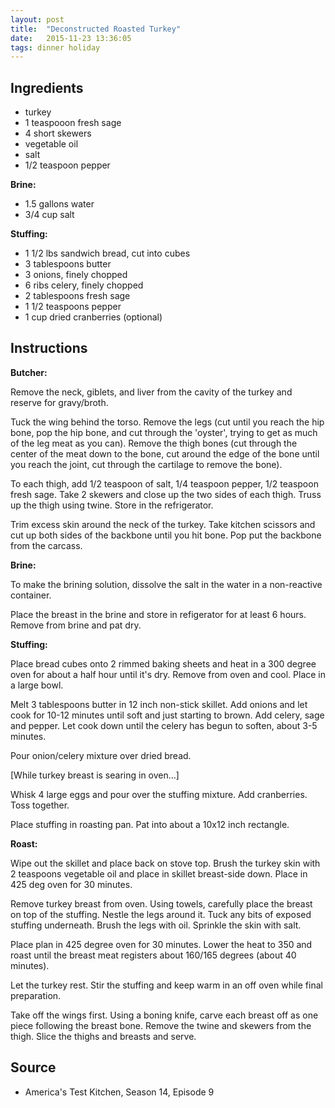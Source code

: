 ```yaml
---
layout: post
title:  "Deconstructed Roasted Turkey"
date:   2015-11-23 13:36:05
tags: dinner holiday
---
```


Ingredients
-----------
- turkey
- 1 teaspooon fresh sage
- 4 short skewers
- vegetable oil
- salt
- 1/2 teaspoon pepper

**Brine:**

- 1.5 gallons water
- 3/4 cup salt


**Stuffing:**

- 1 1/2 lbs sandwich bread, cut into cubes
- 3 tablespoons butter
- 3 onions, finely chopped
- 6 ribs celery, finely chopped
- 2 tablespoons fresh sage
- 1 1/2 teaspoons pepper
- 1 cup dried cranberries (optional)


Instructions
------------

**Butcher:**

Remove the neck, giblets, and liver from the cavity of the turkey and reserve
for gravy/broth.

Tuck the wing behind the torso. Remove the legs (cut until you reach the hip
bone, pop the hip bone, and cut through the 'oyster', trying to get as much of
the leg meat as you can). Remove the thigh bones (cut through the center of the
meat down to the bone, cut around the edge of the bone until you reach the
joint, cut through the cartilage to remove the bone).

To each thigh, add 1/2 teaspoon of salt, 1/4 teaspoon pepper, 1/2 teaspoon
fresh sage. Take 2 skewers and close up the two sides of each thigh. Truss up
the thigh using twine. Store in the refrigerator.

Trim excess skin around the neck of the turkey. Take kitchen scissors and cut
up both sides of the backbone until you hit bone. Pop put the backbone from the
carcass.

**Brine:**

To make the brining solution, dissolve the salt in the water in a non-reactive
container.

Place the breast in the brine and store in refigerator for at least 6 hours.
Remove from brine and pat dry.

**Stuffing:**

Place bread cubes onto 2 rimmed baking sheets and heat in a 300 degree oven for
about a half hour until it's dry. Remove from oven and cool. Place in a large
bowl.

Melt 3 tablespoons butter in 12 inch non-stick skillet. Add onions and let cook
for 10-12 minutes until soft and just starting to brown. Add celery, sage and
pepper. Let cook down until the celery has begun to soften, about 3-5 minutes. 

Pour onion/celery mixture over dried bread.

[While turkey breast is searing in oven...]

Whisk 4 large eggs and pour over the stuffing mixture. Add cranberries.
Toss together.

Place stuffing in roasting pan. Pat into about a 10x12 inch rectangle.

**Roast:**

Wipe out the skillet and place back on stove top. Brush the turkey skin with 2
teaspoons vegetable oil and place in skillet breast-side down. Place in 425 deg
oven for 30 minutes.

Remove turkey breast from oven. Using towels, carefully place the breast on top
of the stuffing. Nestle the legs around it. Tuck any bits of exposed stuffing
underneath. Brush the legs with oil. Sprinkle the skin with salt.

Place plan in 425 degree oven for 30 minutes. Lower the heat to 350 and roast
until the breast meat registers about 160/165 degrees (about 40 minutes).

Let the turkey rest. Stir the stuffing and keep warm in an off oven while final
preparation.

Take off the wings first. Using a boning knife, carve each breast off as one
piece following the breast bone. Remove the twine and skewers from the thigh.
Slice the thighs and breasts and serve.

Source
------
- America's Test Kitchen, Season 14, Episode 9

